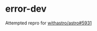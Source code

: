 # error-dev

Attempted repro for [withastro/astro#5931](https://github.com/withastro/astro/issues/5931)
